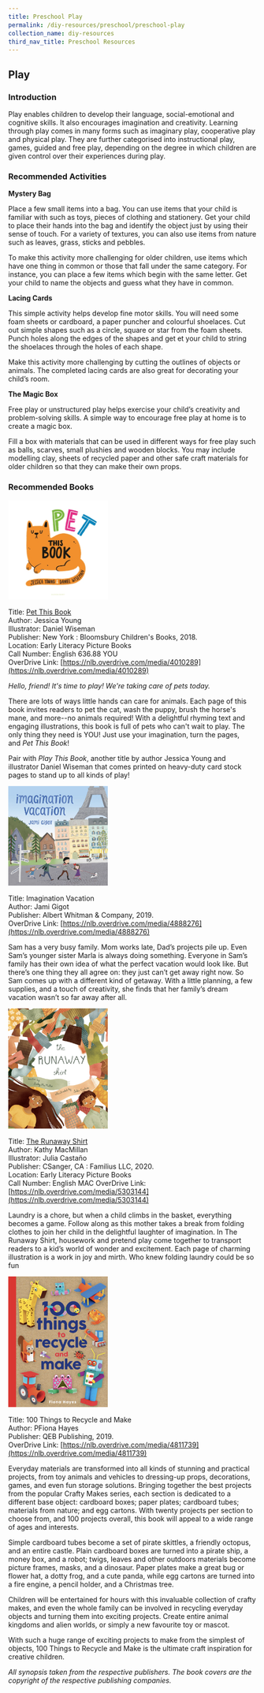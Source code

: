 ```yaml
---
title: Preschool Play
permalink: /diy-resources/preschool/preschool-play
collection_name: diy-resources
third_nav_title: Preschool Resources
---
```


## **Play**

### **Introduction**

Play enables children to develop their language, social-emotional and cognitive skills. It also encourages imagination and creativity. Learning through play comes in many forms such as imaginary play, cooperative play and physical play. They are further categorised into instructional play, games, guided and free play, depending on the degree in which children are given control over their experiences during play.

### **Recommended Activities**

**Mystery Bag**

Place a few small items into a bag. You can use items that your child is familiar with such as toys, pieces of clothing and stationery. Get your child to place their hands into the bag and identify the object just by using their sense of touch. For a variety of textures, you can also use items from nature such as leaves, grass, sticks and pebbles. 

To make this activity more challenging for older children, use items which have one thing in common or those that fall under the same category. For instance, you can place a few items which begin with the same letter. Get your child to name the objects and guess what they have in common.

**Lacing Cards**

This simple activity helps develop fine motor skills. You will need some foam sheets or cardboard, a paper puncher and colourful shoelaces. Cut out simple shapes such as a circle, square or star from the foam sheets. Punch holes along the edges of the shapes and get et your child to string the shoelaces through the holes of each shape.

Make this activity more challenging by cutting the outlines of objects or animals. The completed lacing cards are also great for decorating your child’s room.

**The Magic Box**

Free play or unstructured play helps exercise your child’s creativity and problem-solving skills. A simple way to encourage free play at home is to create a magic box. 

Fill a box with materials that can be used in different ways for free play such as balls, scarves, small plushies and wooden blocks. You may include modelling clay, sheets of recycled paper and other safe craft materials for older children so that they can make their own props.

### **Recommended Books**

<img src="/images/diyresources/preschool/Pet this book.JPG" alt="Pet" style="width:40%">

Title: [Pet This Book](https://catalogue.nlb.gov.sg/cgi-bin/spydus.exe/ENQ/WPAC/BIBENQ?SETLVL=1&BRN=203140572) <br>
Author: Jessica Young <br>
Illustrator: Daniel Wiseman <br>
Publisher: New York : Bloomsbury Children's Books, 2018. <br>
Location: Early Literacy Picture Books <br>
Call Number: English 636.88 YOU <br>
OverDrive Link: [https://nlb.overdrive.com/media/4010289](https://nlb.overdrive.com/media/4010289) <br>

_Hello, friend! It's time to play! We're taking care of pets today._

There are lots of ways little hands can care for animals. Each page of this book invites readers to pet the cat, wash the puppy, brush the horse's mane, and more--no animals required! With a delightful rhyming text and engaging illustrations, this book is full of pets who can't wait to play. The only thing they need is YOU! Just use your imagination, turn the pages, and _Pet This Book_!

Pair with _Play This Book_, another title by author Jessica Young and illustrator Daniel Wiseman that comes printed on heavy-duty card stock pages to stand up to all kinds of play!

<img src="/images/diyresources/preschool/Imagination vacation.jpg" alt="Imagination Vacation" style="width:40%">

Title: Imagination Vacation <br>
Author: Jami Gigot <br>
Publisher: Albert Whitman & Company, 2019. <br>
OverDrive Link: [https://nlb.overdrive.com/media/4888276](https://nlb.overdrive.com/media/4888276) <br>

Sam has a very busy family. Mom works late, Dad’s projects pile up. Even Sam’s younger sister Marla is always doing something. Everyone in Sam’s family has their own idea of what the perfect vacation would look like. But there’s one thing they all agree on: they just can’t get away right now. So Sam comes up with a different kind of getaway. With a little planning, a few supplies, and a touch of creativity, she finds that her family’s dream vacation wasn’t so far away after all.

<img src="/images/diyresources/preschool/The runaway shirt.jpg" alt="Runaway shirt" style="width:40%">

Title: [The Runaway Shirt](https://catalogue.nlb.gov.sg/cgi-bin/spydus.exe/ENQ/WPAC/BIBENQ?SETLVL=1&BRN=205261685) <br>
Author: Kathy MacMillan <br>
Illustrator: Julia Castaño <br>
Publisher: CSanger, CA : Familius LLC, 2020. <br>
Location: Early Literacy Picture Books <br>
Call Number: English MAC
OverDrive Link: [https://nlb.overdrive.com/media/5303144](https://nlb.overdrive.com/media/5303144) <br>

Laundry is a chore, but when a child climbs in the basket, everything becomes a game. Follow along as this mother takes a break from folding clothes to join her child in the delightful laughter of imagination. In The Runaway Shirt, housework and pretend play come together to transport readers to a kid’s world of wonder and excitement. Each page of charming illustration is a work in joy and mirth. Who knew folding laundry could be so fun

<img src="/images/diyresources/preschool/100 things to recycle and make.jpg" alt="100 things" style="width:40%">

Title: 100 Things to Recycle and Make <br>
Author: PFiona Hayes <br>
Publisher: QEB Publishing, 2019. <br>
OverDrive Link: [https://nlb.overdrive.com/media/4811739](https://nlb.overdrive.com/media/4811739) <br>

Everyday materials are transformed into all kinds of stunning and practical projects, from toy animals and vehicles to dressing-up props, decorations, games, and even fun storage solutions. Bringing together the best projects from the popular Crafty Makes series, each section is dedicated to a different base object: cardboard boxes; paper plates; cardboard tubes; materials from nature; and egg cartons. With twenty projects per section to choose from, and 100 projects overall, this book will appeal to a wide range of ages and interests. 

Simple cardboard tubes become a set of pirate skittles, a friendly octopus, and an entire castle. Plain cardboard boxes are turned into a pirate ship, a money box, and a robot; twigs, leaves and other outdoors materials become picture frames, masks, and a dinosaur. Paper plates make a great bug or flower hat, a dotty frog, and a cute panda, while egg cartons are turned into a fire engine, a pencil holder, and a Christmas tree. 

Children will be entertained for hours with this invaluable collection of crafty makes, and even the whole family can be involved in recycling everyday objects and turning them into exciting projects. Create entire animal kingdoms and alien worlds, or simply a new favourite toy or mascot. 

With such a huge range of exciting projects to make from the simplest of objects, 100 Things to Recycle and Make is the ultimate craft inspiration for creative children.

_All synopsis taken from the respective publishers. The book covers are the copyright of the respective publishing companies._
